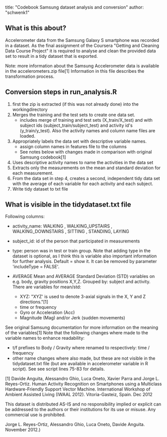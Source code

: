 title: "Codebook Samsung dataset analysis and conversion"
author: "schwenk1"

## What is this about?
Accelerometer data from the Samsung Galaxy S smartphone was recorded in a dataset.
As the final assignment of the Coursera "Getting and Cleaning Data Course Project" it is required to analyse and clean the provided data set to result in a tidy dataset that is exported. 

Note: more information about the Samsung Accelerometer data is available in the accelerometers.zip file[1]
Information in this file describes the transformation process.

## Conversion steps in run_analysis.R
1. first the zip is extracted (if this was not already done) into the workingdirectory
2. Merges the training and the test sets to create one data set.
	- includes merge of training and test sets (X_train/X_test) and with subject ids (subject_train/subject_test) and activity id's (y_train/y_test). Also the activity names and column name files are loaded.
3. Appropriately labels the data set with descriptive variable names. 
	- assign column names in features file to the columns
	- See notes below with changes made in comparison with original Samsung codebook[1]
4. Uses descriptive activity names to name the activities in the data set
5. Extracts only the measurements on the mean and standard deviation for each measurement. 
6. From the data set in step 4, creates a second, independent tidy data set with the average of each variable for each activity and each subject. 
7. Write tidy dataset to txt file

## What is visible in the tidydataset.txt file
Following columns:
* activity_name: WALKING
, WALKING_UPSTAIRS
, WALKING_DOWNSTAIRS
, SITTING
, STANDING, LAYING
 
* subject_id: id of the person that participated in measurements
* type: person was in test or train group. Note that adding type in the dataset is optional, as I think this is variable also important information for further analysis. Default = show it. It can be removed by parameter 'includeType = FALSE'. 
* AVERAGE Mean and AVERAGE Standard Deviation (STD) variables on e.g. body, gravity positions X,Y,Z. Grouped by: subject and activity. There are variables for mean/std: 
  + XYZ: "XYZ' is used to denote 3-axial signals in the X, Y and Z directions."[1]
  + time or frequency
  + Gyro or Acceleration (Acc)	
  + Magnitude (Mag) and/or Jerk (sudden movements) 	

See original Samsung documentation for more information on the meaning of the variables[1]
Note that the following changes where made to the variable names to enhance readability:
* t/f prefixes to Body / Gravity where renamed to respectively: time / frequency
* other name changes where also made, but these are not visible in the tidydataset.txt file (but are available in accelerometer variable in R script). See see script lines 75-83 for details.



[1] Davide Anguita, Alessandro Ghio, Luca Oneto, Xavier Parra and Jorge L. Reyes-Ortiz. Human Activity Recognition on Smartphones using a Multiclass Hardware-Friendly Support Vector Machine. International Workshop of Ambient Assisted Living (IWAAL 2012). Vitoria-Gasteiz, Spain. Dec 2012

This dataset is distributed AS-IS and no responsibility implied or explicit can be addressed to the authors or their institutions for its use or misuse. Any commercial use is prohibited.

Jorge L. Reyes-Ortiz, Alessandro Ghio, Luca Oneto, Davide Anguita. November 2012.)


